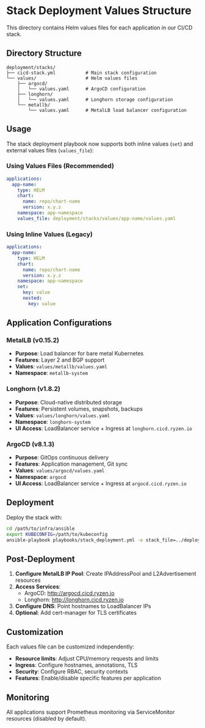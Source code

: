# Stack Deployment Values Structure

This directory contains Helm values files for each application in our CI/CD stack.

## Directory Structure

```
deployment/stacks/
├── cicd-stack.yml           # Main stack configuration
└── values/                  # Helm values files
    ├── argocd/
    │   └── values.yaml      # ArgoCD configuration
    ├── longhorn/
    │   └── values.yaml      # Longhorn storage configuration
    └── metallb/
        └── values.yaml      # MetalLB load balancer configuration
```

## Usage

The stack deployment playbook now supports both inline values (`set`) and external values files (`values_file`):

### Using Values Files (Recommended)
```yaml
applications:
  app-name:
    type: HELM
    chart:
      name: repo/chart-name
      version: x.y.z
    namespace: app-namespace
    values_file: deployment/stacks/values/app-name/values.yaml
```

### Using Inline Values (Legacy)
```yaml
applications:
  app-name:
    type: HELM
    chart:
      name: repo/chart-name
      version: x.y.z
    namespace: app-namespace
    set:
      key: value
      nested:
        key: value
```

## Application Configurations

### MetalLB (v0.15.2)
- **Purpose**: Load balancer for bare metal Kubernetes
- **Features**: Layer 2 and BGP support
- **Values**: `values/metallb/values.yaml`
- **Namespace**: `metallb-system`

### Longhorn (v1.8.2)
- **Purpose**: Cloud-native distributed storage
- **Features**: Persistent volumes, snapshots, backups
- **Values**: `values/longhorn/values.yaml`
- **Namespace**: `longhorn-system`
- **UI Access**: LoadBalancer service + Ingress at `longhorn.cicd.ryzen.io`

### ArgoCD (v8.1.3)
- **Purpose**: GitOps continuous delivery
- **Features**: Application management, Git sync
- **Values**: `values/argocd/values.yaml`
- **Namespace**: `argocd`
- **UI Access**: LoadBalancer service + Ingress at `argocd.cicd.ryzen.io`

## Deployment

Deploy the stack with:

```bash
cd /path/to/infra/ansible
export KUBECONFIG=/path/to/kubeconfig
ansible-playbook playbooks/stack_deployment.yml -e stack_file=../deployment/stacks/cicd-stack.yml
```

## Post-Deployment

1. **Configure MetalLB IP Pool**: Create IPAddressPool and L2Advertisement resources
2. **Access Services**: 
   - ArgoCD: http://argocd.cicd.ryzen.io
   - Longhorn: http://longhorn.cicd.ryzen.io
3. **Configure DNS**: Point hostnames to LoadBalancer IPs
4. **Optional**: Add cert-manager for TLS certificates

## Customization

Each values file can be customized independently:

- **Resource limits**: Adjust CPU/memory requests and limits
- **Ingress**: Configure hostnames, annotations, TLS
- **Security**: Configure RBAC, security contexts
- **Features**: Enable/disable specific features per application

## Monitoring

All applications support Prometheus monitoring via ServiceMonitor resources (disabled by default).
